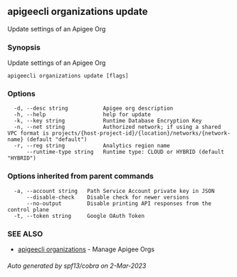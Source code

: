 ## apigeecli organizations update

Update settings of an Apigee Org

### Synopsis

Update settings of an Apigee Org

```
apigeecli organizations update [flags]
```

### Options

```
  -d, --desc string           Apigee org description
  -h, --help                  help for update
  -k, --key string            Runtime Database Encryption Key
  -n, --net string            Authorized network; if using a shared VPC format is projects/{host-project-id}/{location}/networks/{network-name} (default "default")
  -r, --reg string            Analytics region name
      --runtime-type string   Runtime type: CLOUD or HYBRID (default "HYBRID")
```

### Options inherited from parent commands

```
  -a, --account string   Path Service Account private key in JSON
      --disable-check    Disable check for newer versions
      --no-output        Disable printing API responses from the control plane
  -t, --token string     Google OAuth Token
```

### SEE ALSO

* [apigeecli organizations](apigeecli_organizations.md)	 - Manage Apigee Orgs

###### Auto generated by spf13/cobra on 2-Mar-2023

